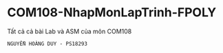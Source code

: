 # COM108-NhapMonLapTrinh-FPOLY
Tất cả cả bài Lab và ASM của môn COM108

`NGUYỄN HOÀNG DUY - PS18293`
